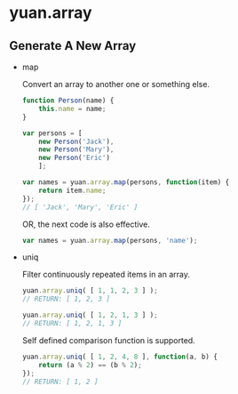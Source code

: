 # yuan.array

## Generate A New Array

*	map

	Convert an array to another one or something else.
	```javascript
	function Person(name) {
		this.name = name;
	}

	var persons = [
		new Person('Jack'),
		new Person('Mary'),
		new Person('Eric')
		];

	var names = yuan.array.map(persons, function(item) {
		return item.name;
	});
	// [ 'Jack', 'Mary', 'Eric' ]
	```

	OR, the next code is also effective.
	```javascript
	var names = yuan.array.map(persons, 'name');
	```

*	uniq

	Filter continuously repeated items in an array.
	```javascript
	yuan.array.uniq( [ 1, 1, 2, 3 ] );
	// RETURN: [ 1, 2, 3 ]

	yuan.array.uniq( [ 1, 2, 1, 3 ] );
	// RETURN: [ 1, 2, 1, 3 ]
	```

	Self defined comparison function is supported.
	```javascript
	yuan.array.uniq( [ 1, 2, 4, 8 ], function(a, b) {
		return (a % 2) == (b % 2);
	});
	// RETURN: [ 1, 2 ]
	```
